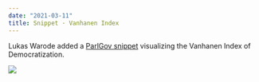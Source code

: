 ```yaml
---
date: "2021-03-11"
title: Snippet · Vanhanen Index
---
```


Lukas Warode added a [ParlGov snippet](https://github.com/hdigital/parlgov-snippets/tree/master/election-vanhanen) visualizing the Vanhanen Index of Democratization.


![](/images/parliament-germany.jpg)
